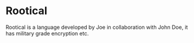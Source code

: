 # Rootical
Rootical is a language developed by Joe in collaboration with John Doe, it has military grade encryption etc.
